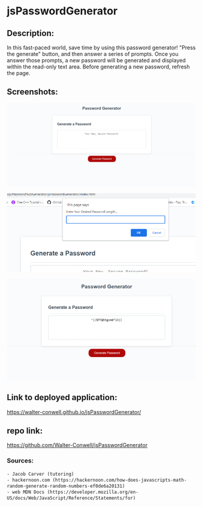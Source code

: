 # jsPasswordGenerator

## Description:

In this fast-paced world, save time by using this password generator! "Press the generate" button, and then answer a series of prompts. Once you answer those prompts, a new password will be generated and displayed within the read-only text area. Before generating a new password, refresh the page.

## Screenshots:

![passwordGenStart](./assets/images/image.png)

![prompts](./assets/images/prompt.PNG)

![newPassword](./assets/images/image-2.png)

## Link to deployed application:

https://walter-conwell.github.io/jsPasswordGenerator/

## repo link:

https://github.com/Walter-Conwell/jsPasswordGenerator

### Sources:

```
- Jacob Carver (tutoring)
- hackernoon.com (https://hackernoon.com/how-does-javascripts-math-random-generate-random-numbers-ef0de6a20131)
- web MDN Docs (https://developer.mozilla.org/en-US/docs/Web/JavaScript/Reference/Statements/for)

```
